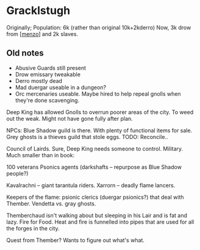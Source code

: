 # Gracklstugh
Originally; Population: 6k (rather than original 10k+2kderro)
Now, 3k drow from [[menzo]] and 2k slaves.


## Old notes
- Abusive Guards still present
- Drow emissary tweakable
- Derro mostly dead
- Mad duergar useable in a dungeon?
- Orc mercenaries useable. Maybe hired to help repeal gnolls when they're done scavenging.

Deep King has allowed Gnolls to overrun poorer areas of the city. To weed out the weak.
Might not have gone fully after plan.

NPCs: Blue Shadow guild is there. With plenty of functional items for sale.
Grey ghosts is a thieves guild that stole eggs. TODO: Reconcile..

Council of Lairds. Sure, Deep King needs someone to control.
Military. Much smaller than in book:

100 veterans
Psonics agents (darkshafts – repurpose as Blue Shadow people?)

Kavalrachni – giant tarantula riders.
Xarrorn – deadly flame lancers.

Keepers of the flame: psionic clerics (duergar psionics?)  that deal with Thember. Vendetta vs. gray ghosts.

Themberchaud isn't walking about but sleeping in his Lair and is fat and lazy. Fire for Food. Heat and fire is funnelled into pipes that are used for all the forges in the city.

Quest from Thember? Wants to figure out what's what.

[//begin]: # "Autogenerated link references for markdown compatibility"
[menzo]: menzo "Menzoberranzan"
[//end]: # "Autogenerated link references"